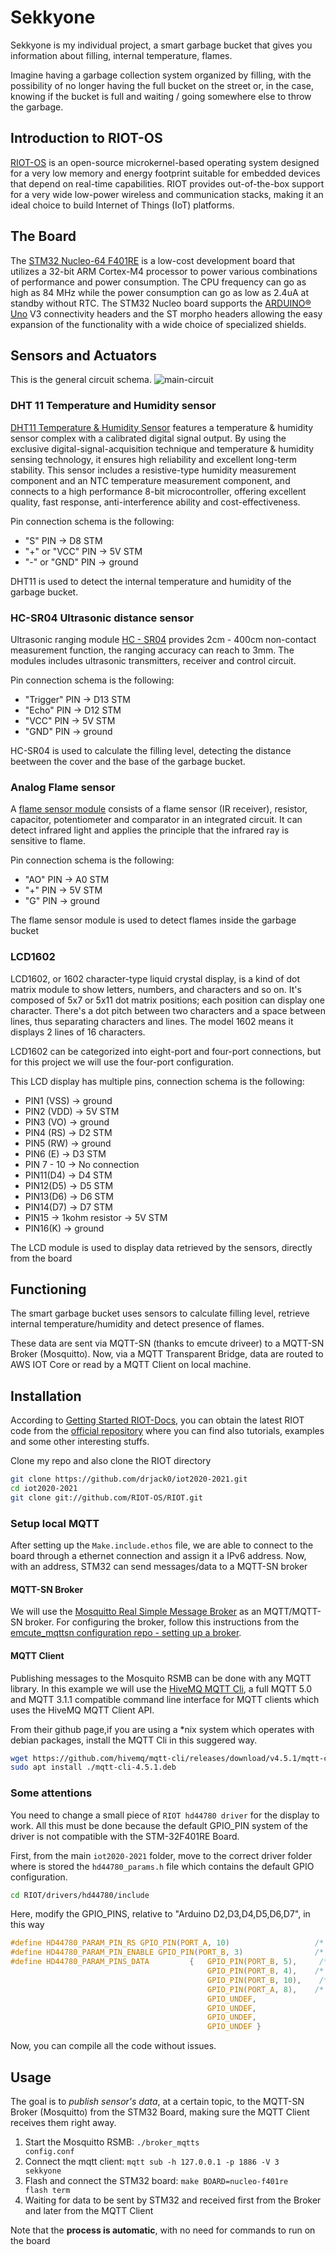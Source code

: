# Sekkyone
Sekkyone is my individual project, a smart garbage bucket that gives you information about filling, internal temperature, flames.

Imagine having a garbage collection system organized by filling, with the possibility of no longer having the full bucket on the street or, in the case, knowing if the bucket is full and waiting / going somewhere else to throw the garbage.

## Introduction to RIOT-OS
[RIOT-OS](https://riot-os.org/) is an open-source microkernel-based operating system designed for a very low memory and energy footprint suitable for embedded devices that depend on real-time capabilities. RIOT provides out-of-the-box support for a very wide low-power wireless and communication stacks, making it an ideal choice to build Internet of Things (IoT) platforms.

## The Board
The [STM32 Nucleo-64 F401RE](https://www.st.com/en/evaluation-tools/nucleo-f401re.html) is a low-cost development board that utilizes a 32-bit ARM Cortex-M4 processor to power various combinations of performance and power consumption. The CPU frequency can go as high as 84 MHz while the power consumption can go as low as 2.4uA at standby without RTC. The STM32 Nucleo board supports the [ARDUINO® Uno](https://en.wikipedia.org/wiki/Arduino_Uno) V3 connectivity headers and the ST morpho headers allowing the easy expansion of the functionality with a wide choice of specialized shields.

## Sensors and Actuators
This is the general circuit schema.
![main-circuit](/images/Main-circuit_bb.png)

### DHT 11 Temperature and Humidity sensor
[DHT11 Temperature & Humidity Sensor](https://www.mouser.com/datasheet/2/758/DHT11-Technical-Data-Sheet-Translated-Version-1143054.pdf) features a temperature & humidity sensor
complex with a calibrated digital signal output. By using the exclusive digital-signal-acquisition technique and temperature & humidity sensing technology, it ensures high reliability and excellent long-term stability. This sensor includes a resistive-type humidity measurement component and an NTC temperature measurement component, and connects to a high performance 8-bit microcontroller, offering excellent quality, fast response, anti-interference ability and cost-effectiveness.

Pin connection schema is the following:
* "S" PIN -> D8 STM
* "+" or "VCC" PIN -> 5V STM
* "-" or "GND" PIN -> ground

DHT11 is used to detect the internal temperature and humidity of the garbage bucket.

### HC-SR04 Ultrasonic distance sensor
Ultrasonic ranging module [HC - SR04](https://cdn.sparkfun.com/datasheets/Sensors/Proximity/HCSR04.pdf) provides 2cm - 400cm non-contact
measurement function, the ranging accuracy can reach to 3mm. The modules
includes ultrasonic transmitters, receiver and control circuit.

Pin connection schema is the following:
* "Trigger" PIN -> D13 STM
* "Echo" PIN -> D12 STM
* "VCC" PIN -> 5V STM
* "GND" PIN -> ground

HC-SR04 is used to calculate the filling level, detecting the distance beetween the cover and the base of the garbage bucket.

### Analog Flame sensor
A [flame sensor module](http://wiki.sunfounder.cc/index.php?title=Flame_Sensor_Module) consists of a flame sensor (IR receiver), resistor, capacitor, potentiometer and comparator in an integrated circuit. It can detect infrared light and applies the principle that the infrared ray is sensitive to flame.

Pin connection schema is the following:
* "AO" PIN -> A0 STM
* "+" PIN -> 5V STM
* "G" PIN -> ground

The flame sensor module is used to detect flames inside the garbage bucket

### LCD1602
LCD1602, or 1602 character-type liquid crystal display, is a kind of dot matrix module to show letters, numbers, and characters and so on. It's composed of 5x7 or 5x11 dot matrix positions; each position can display one character. There's a dot pitch between two characters and a space between lines, thus separating characters and lines. The model 1602 means it displays 2 lines of 16 characters.

LCD1602 can be categorized into eight-port and four-port connections, but for this project we will use the four-port configuration.

This LCD display has multiple pins, connection schema is the following:
* PIN1 (VSS) -> ground
* PIN2 (VDD) -> 5V STM
* PIN3 (VO) -> ground
* PIN4 (RS) -> D2 STM
* PIN5 (RW) -> ground
* PIN6 (E) -> D3 STM
* PIN 7 - 10 -> No connection
* PIN11(D4) -> D4 STM
* PIN12(D5) -> D5 STM
* PIN13(D6) -> D6 STM
* PIN14(D7) -> D7 STM
* PIN15 -> 1kohm resistor -> 5V STM
* PIN16(K) -> ground 

The LCD module is used to display data retrieved by the sensors, directly from the board


## Functioning
The smart garbage bucket uses sensors to calculate filling level, retrieve internal temperature/humidity and detect presence of flames.

These data are sent via MQTT-SN (thanks to emcute driveer) to a MQTT-SN Broker (Mosquitto). Now, via a MQTT Transparent Bridge, data are routed to AWS IOT Core or read by a MQTT Client on local machine.

## Installation
According to [Getting Started RIOT-Docs](https://doc.riot-os.org/getting-started.html), you can obtain the latest RIOT code from the [official repository](https://github.com/RIOT-OS/) where you can find also tutorials, examples and some other interesting stuffs.

Clone my repo and also clone the RIOT directory
```bash
git clone https://github.com/drjack0/iot2020-2021.git
cd iot2020-2021
git clone git://github.com/RIOT-OS/RIOT.git
```
### Setup local MQTT
After setting up the <code>Make.include.ethos</code> file, we are able to connect to the board through a ethernet connection and assign it a IPv6 address.
Now, with an address, STM32 can send messages/data to a MQTT-SN broker

#### MQTT-SN Broker
We will use the [Mosquitto Real Simple Message Broker](https://github.com/eclipse/mosquitto.rsmb) as an MQTT/MQTT-SN broker. For configuring the broker, follow this instructions from the [emcute_mqttsn configuration repo - setting up a broker](https://github.com/RIOT-OS/RIOT/tree/master/examples/emcute_mqttsn).

#### MQTT Client
Publishing messages to the Mosquito RSMB can be done with any MQTT library. In this example we will use the [HiveMQ MQTT Cli](https://hivemq.github.io/mqtt-cli/), a full MQTT 5.0 and MQTT 3.1.1 compatible command line interface for MQTT clients which uses the HiveMQ MQTT Client API.

From their github page,if you are using a *nix system which operates with debian packages, install the MQTT Cli in this suggered way.
```bash
wget https://github.com/hivemq/mqtt-cli/releases/download/v4.5.1/mqtt-cli-4.5.1.deb
sudo apt install ./mqtt-cli-4.5.1.deb
```

### Some attentions
You need to change a small piece of <code>RIOT hd44780 driver</code> for the display to work.
All this must be done because the default GPIO_PIN system of the driver is not compatible with the STM-32F401RE Board.

First, from the main <code>iot2020-2021</code> folder, move to the correct driver folder where is stored the <code>hd44780_params.h</code> file which contains the default GPIO configuration.
```bash
cd RIOT/drivers/hd44780/include
```
Here, modify the GPIO_PINS, relative to "Arduino D2,D3,D4,D5,D6,D7", in this way
```c
#define HD44780_PARAM_PIN_RS GPIO_PIN(PORT_A, 10)                   /* Arduino D2 */
#define HD44780_PARAM_PIN_ENABLE GPIO_PIN(PORT_B, 3)                /* Arduino D3 */
#define HD44780_PARAM_PINS_DATA         {   GPIO_PIN(PORT_B, 5),     /* Arduino D4 */  \
                                            GPIO_PIN(PORT_B, 4),    /* Arduino D5 */  \
                                            GPIO_PIN(PORT_B, 10),    /* Arduino D6 */  \
                                            GPIO_PIN(PORT_A, 8),    /* Arduino D7 */  \
                                            GPIO_UNDEF,                           \
                                            GPIO_UNDEF,                           \
                                            GPIO_UNDEF,                           \
                                            GPIO_UNDEF }
```

Now, you can compile all the code without issues.

## Usage

The goal is to *publish sensor's data*, at a certain topic, to the MQTT-SN Broker (Mosquitto) from the STM32 Board, making sure the MQTT Client receives them right away.

1. Start the Mosquitto RSMB: <code>./broker_mqtts config.conf</code>
2. Connect the mqtt client: <code>mqtt sub -h 127.0.0.1 -p 1886 -V 3 sekkyone</code>
3. Flash and connect the STM32 board: <code>make BOARD=nucleo-f401re flash term</code>
4. Waiting for data to be sent by STM32 and received first from the Broker and later from the MQTT Client

Note that the **process is automatic**, with no need for commands to run on the board

